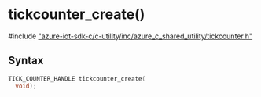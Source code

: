 # tickcounter_create()

\#include ["azure-iot-sdk-c/c-utility/inc/azure_c_shared_utility/tickcounter.h"](../iot-c-ref-tickcounter-h.md)  

## Syntax

```C
TICK_COUNTER_HANDLE tickcounter_create(
  void);

```

